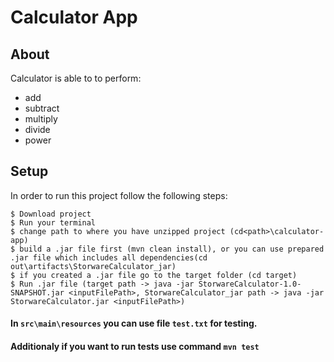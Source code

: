 # Calculator App

## About
Calculator is able to to perform:
* add
* subtract
* multiply
* divide
* power


## Setup
In order to run this project follow the following steps:
```
$ Download project
$ Run your terminal
$ change path to where you have unzipped project (cd<path>\calculator-app)
$ build a .jar file first (mvn clean install), or you can use prepared .jar file which includes all dependencies(cd out\artifacts\StorwareCalculator_jar) 
$ if you created a .jar file go to the target folder (cd target)
$ Run .jar file (target path -> java -jar StorwareCalculator-1.0-SNAPSHOT.jar <inputFilePath>, StorwareCalculator_jar path -> java -jar StorwareCalculator.jar <inputFilePath>)
```
#### In `src\main\resources` you can use file `test.txt` for testing.

#### Additionaly if you want to run tests use command `mvn test`
